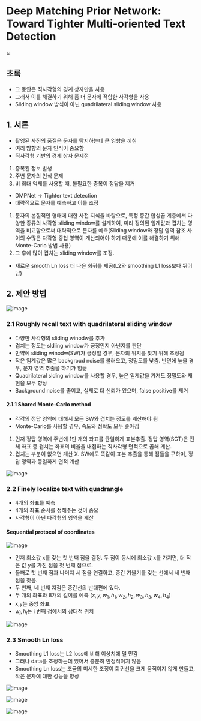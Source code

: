 # Deep Matching Prior Network: Toward Tighter Multi-oriented Text Detection

$\approx$

## 초록

- 그 동안은 직사각형의 경계 상자만을 사용
- 그래서 이를 해결하기 위해 좀 더 문자에 적합한 사각형을 사용
- Sliding window 방식이 아닌 quadrilateral sliding window 사용

## 1. 서론

- 촬영된 사진의 품질은 문자를 탐지하는데 큰 영향을 끼침
- 여러 뱡향의 문자 인식이 중요함
- 직사각형 기반의 경계 상자 문제점
1. 중복된 정보 발생
2. 주변 문자의 인식 문제
3. 비 최대 억제를 사용할 때, 불필요한 중복이 정답을 제거

- DMPNet -> Tighter text detection
- 대략적으로 문자를 예측하고 이를 조정
1. 문자의 본질적인 형태에 대한 사전 지식을 바탕으로, 특정 중간 합성곱 계층에서 다양한 종류의 사각형 sliding window를 설계하여, 미리 정의된 임계값과 겹치는 영역을 비교함으로써 대략적으로 문자를 예측(Sliding window와 정답 영역 참조 사이의 수많은 다각형 중첩 영역이 계산되어야 하기 때문에 이를 해결하기 위해 Monte-Carlo 방법 사용)
2. 그 후에 많이 겹치는 sliding window를 조정.
- 새로운 smooth Ln loss 더 나은 회귀를 제공(L2와 smoothing L1 loss보다 뛰어남)

## 2. 제안 방법

![image](https://github.com/as9786/ComputerVision/assets/80622859/e83a7dce-6e00-4d41-86ce-a1f86bd6e736)

### 2.1 Roughly recall text with quadrilateral sliding window

- 다양한 사각형의 sliding winodw를 추가
- 겹치는 정도는 sldiing window가 긍정인지 아닌지를 판단
- 만약에 sliding winodw(SW)가 긍정일 경우, 문자의 위치를 찾기 위해 조정됨
- 작은 임계값은 많은 backgroud noise를 불러오고, 정밀도를 낮춤. 반면에 높을 경우, 문자 영역 추출을 하기가 힘듦
- Quadrilateral slding window를 사용할 경우, 높은 임계값을 가져도 정밀도와 재현율 모두 향상
- Background noise를 줄이고, 실제로 더 신뢰가 있으며, false positive를 제거

#### 2.1.1 Shared Monte-Carlo method

- 각각의 정답 영역에 대해서 모든 SW와 겹치는 정도를 계산해야 됨
- Monte-Carlo를 사용할 경우, 속도와 정확도 모두 좋아짐
1. 먼저 정답 영역에 주변에 1만 개의 좌표를 균일하게 표본추출. 정답 영역(SGT)은 전체 좌표 중 겹치는 좌표의 비율을 내접하는 직사각형 면적으로 곱해 계산.
2. 겹치는 부분이 없으면 계산 X. SW에도 똑같이 표본 추출을 통해 점들을 구하며, 정답 영역과 동일하게 면적 계산

![image](https://github.com/as9786/ComputerVision/assets/80622859/510c5ce3-7ad6-49cf-b815-514e59ef3760)

### 2.2 Finely localize text with quadrangle

- 4개의 좌표를 예측
- 4개의 좌표 순서를 정해주는 것이 중요
- 사각형이 아닌 다각형의 영역을 계산

#### Sequential protocol of coordinates

![image](https://github.com/as9786/ComputerVision/assets/80622859/e96ee9dd-1b58-47de-8d6f-a4d6976984fb)

- 먼저 최소값 x를 갖는 첫 번째 점을 결정. 두 점이 동시에 최소값 x를 가지면, 더 작은 값 y를 가진 점을 첫 번째 점으로.
- 둘째로 첫 번째 점과 나머지 세 점을 연결하고, 중간 기울기를 갖는 선에서 세 번째 점을 찾음.
- 두 번째, 네 번째 지점은 중간선의 반대편에 있다.
- 두 개의 좌표와 8개의 길이를 예측 $(x, y, w_1, h_1, w_2, h_2, w_3, h_3, w_4, h_4)$
- x,y는 중앙 좌표
- $w_i, h_i$는 i 번째 점에서의 상대적 위치

![image](https://github.com/as9786/ComputerVision/assets/80622859/1805e10b-5df1-4c62-a62e-82779677e681)

### 2.3 Smooth Ln loss

- Smoothing L1 loss는 L2 loss에 비해 이상치에 덜 민감
- 그러나 data를 조정하는데 있어서 충분히 안정적이지 않음
- Smoothing Ln loss는 조금의 미세한 조정이 회귀선을 크게 움직이지 않게 만들고, 작은 문자에 대한 성능을 향상

![image](https://github.com/as9786/ComputerVision/assets/80622859/6c93f451-4cbf-4ace-bfd6-35715b741bc9)

![image](https://github.com/as9786/ComputerVision/assets/80622859/da902a90-ce6d-4375-bb75-ae473689aa23)

![image](https://github.com/as9786/ComputerVision/assets/80622859/539a89c1-712c-49ba-a974-110cd2110e40)



